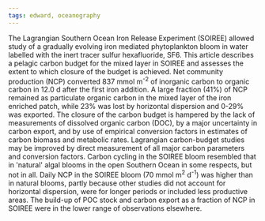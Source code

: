 ```yaml
---
tags: edward, oceanography
---
```

The Lagrangian Southern Ocean Iron Release Experiment (SOIREE) allowed study of a gradually evolving iron mediated phytoplankton bloom in water labelled with the inert tracer sulfur hexafluoride, SF6. This article describes a pelagic carbon budget for the mixed layer in SOIREE and assesses the extent to which closure of the budget is achieved. Net community production (NCP) converted 837 mmol m<sup>-2</sup> of inorganic carbon to organic carbon in 12.0 d after the first iron addition. A large fraction (41%) of NCP remained as particulate organic carbon in the mixed layer of the iron enriched patch, while 23% was lost by horizontal dispersion and 0-29% was exported. The closure of the carbon budget is hampered by the lack of measurements of dissolved organic carbon (DOC), by a major uncertainty in carbon export, and by use of empirical conversion factors in estimates of carbon biomass and metabolic rates. Lagrangian carbon-budget studies may be improved by direct measurement of all major carbon parameters and conversion factors. Carbon cycling in the SOIREE bloom resembled that in 'natural' algal blooms in the open Southern Ocean in some respects, but not in all. Daily NCP in the SOIREE bloom (70 mmol m<sup>2</sup> d<sup>-1</sup>) was higher than in natural blooms, partly because other studies did not account for horizontal dispersion, were for longer periods or included less productive areas. The build-up of POC stock and carbon export as a fraction of NCP in SOIREE were in the lower range of observations elsewhere.
